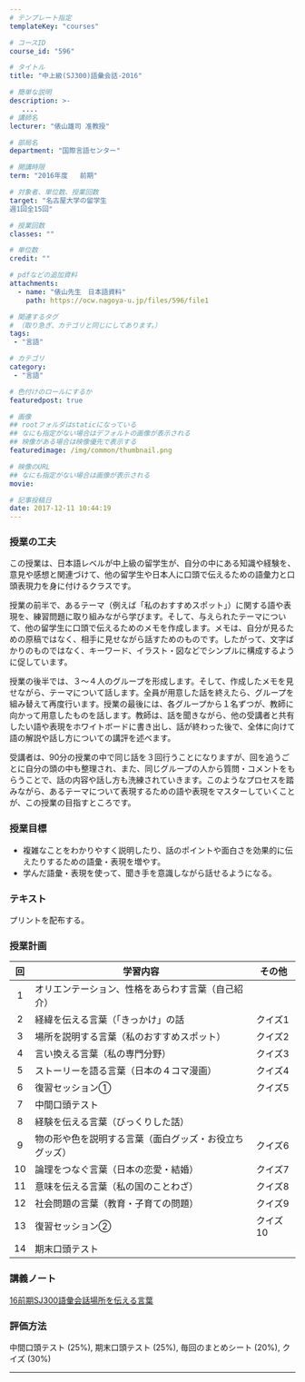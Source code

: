 ```yaml
---
# テンプレート指定
templateKey: "courses"

# コースID
course_id: "596"

# タイトル
title: "中上級(SJ300)語彙会話-2016"

# 簡単な説明
description: >-
   ....
# 講師名
lecturer: "俵山雄司 准教授"

# 部局名
department: "国際言語センター"

# 開講時限
term: "2016年度	前期"

# 対象者、単位数、授業回数
target: "名古屋大学の留学生
週1回全15回"

# 授業回数
classes: ""

# 単位数
credit: ""

# pdfなどの追加資料
attachments:
  - name: "俵山先生　日本語資料" 
    path: https://ocw.nagoya-u.jp/files/596/file1

# 関連するタグ
# （取り急ぎ、カテゴリと同じにしてあります。）
tags:
 - "言語"

# カテゴリ
category:
 - "言語"

# 色付けのロールにするか
featuredpost: true

# 画像
## rootフォルダはstaticになっている
## なにも指定がない場合はデフォルトの画像が表示される
## 映像がある場合は映像優先で表示する
featuredimage: /img/common/thumbnail.png

# 映像のURL
## なにも指定がない場合は画像が表示される
movie: 

# 記事投稿日
date: 2017-12-11 10:44:19
---
```


### 授業の工夫
この授業は、日本語レベルが中上級の留学生が、自分の中にある知識や経験を、意見や感想と関連づけて、他の留学生や日本人に口頭で伝えるための語彙力と口頭表現力を身に付けるクラスです。

授業の前半で、あるテーマ（例えば「私のおすすめスポット」）に関する語や表現を、練習問題に取り組みながら学びます。そして、与えられたテーマについて、他の留学生に口頭で伝えるためのメモを作成します。メモは、自分が見るための原稿ではなく、相手に見せながら話すためのものです。したがって、文字ばかりのものではなく、キーワード、イラスト・図などでシンプルに構成するように促しています。

授業の後半では、３～４人のグループを形成します。そして、作成したメモを見せながら、テーマについて話します。全員が用意した話を終えたら、グループを組み替えて再度行います。授業の最後には、各グループから１名ずつが、教師に向かって用意したものを話します。教師は、話を聞きながら、他の受講者と共有したい語や表現をホワイトボードに書き出し、話が終わった後で、全体に向けて語の解説や話し方についての講評を述べます。

受講者は、90分の授業の中で同じ話を３回行うことになりますが、回を追うごとに自分の頭の中も整理され、また、同じグループの人から質問・コメントをもらうことで、話の内容や話し方も洗練されていきます。このようなプロセスを踏みながら、あるテーマについて表現するための語や表現をマスターしていくことが、この授業の目指すところです。









### 授業目標
* 複雑なことをわかりやすく説明したり、話のポイントや面白さを効果的に伝えたりするための語彙・表現を増やす。
* 学んだ語彙・表現を使って、聞き手を意識しながら話せるようになる。

### テキスト
プリントを配布する。



### 授業計画
| 回 | 学習内容 |その他|
|:------------:|----------------------|--|
|1|オリエンテーション、性格をあらわす言葉（自己紹介）||
|2|経緯を伝える言葉（「きっかけ」の話 |クイズ1
|3|場所を説明する言葉（私のおすすめスポット）|クイズ2
|4|言い換える言葉（私の専門分野）|クイズ3
|5|ストーリーを語る言葉（日本の４コマ漫画）|クイズ4
|6|復習セッション①|クイズ5
|7|中間口頭テスト||
|8|経験を伝える言葉（びっくりした話）||
|9|物の形や色を説明する言葉（面白グッズ・お役立ちグッズ）|クイズ6
|10|論理をつなぐ言葉（日本の恋愛・結婚）|クイズ7
|11|意味を伝える言葉（私の国のことわざ）|クイズ8
|12|社会問題の言葉（教育・子育ての問題）|クイズ9
|13|復習セッション②|クイズ10
|14|期末口頭テスト||


### 講義ノート

[16前期SJ300語彙会話場所を伝える言葉](https://ocw.nagoya-u.jp/files/596/file1) 






### 評価方法
中間口頭テスト (25%), 期末口頭テスト (25%), 毎回のまとめシート (20%), クイズ (30%)



-----